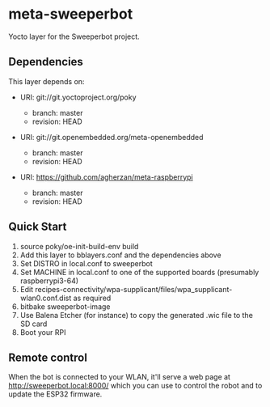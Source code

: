 # meta-sweeperbot

Yocto layer for the Sweeperbot project.

## Dependencies

This layer depends on:

* URI: git://git.yoctoproject.org/poky
    * branch: master
    * revision: HEAD

* URI: git://git.openembedded.org/meta-openembedded
    * branch: master
    * revision: HEAD

* URI: https://github.com/agherzan/meta-raspberrypi
    * branch: master
    * revision: HEAD

## Quick Start

1. source poky/oe-init-build-env build
2. Add this layer to bblayers.conf and the dependencies above
3. Set DISTRO in local.conf to sweeperbot
4. Set MACHINE in local.conf to one of the supported boards (presumably raspberrypi3-64)
5. Edit recipes-connectivity/wpa-supplicant/files/wpa_supplicant-wlan0.conf.dist as required
6. bitbake sweeperbot-image
7. Use Balena Etcher (for instance) to copy the generated .wic file to the SD card
8. Boot your RPI


## Remote control

When the bot is connected to your WLAN, it'll serve a web page at http://sweeperbot.local:8000/ which you
can use to control the robot and to update the ESP32 firmware.
